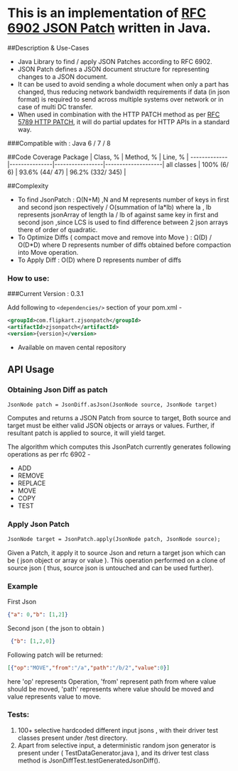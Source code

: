 # This is an implementation of  [RFC 6902 JSON Patch](http://tools.ietf.org/html/rfc6902) written in Java.

##Description & Use-Cases
- Java Library to find / apply JSON Patches according to RFC 6902.
- JSON Patch defines a JSON document structure for representing changes to a JSON document.
- It can be used to avoid sending a whole document when only a part has changed, thus reducing network bandwidth requirements if data (in json format) is required to send across multiple systems over network or in case of multi DC transfer.
- When used in combination with the HTTP PATCH method as per [RFC 5789 HTTP PATCH](http://tools.ietf.org/html/rfc5789), it will do partial updates for HTTP APIs in a standard  way.


###Compatible with : Java 6 / 7 / 8

##Code Coverage
Package      |	Class, % 	 |  Method, % 	   |  Line, %           |
-------------|---------------|-----------------|--------------------|
all classes  |	100% (6/ 6)  |	93.6% (44/ 47) |  96.2% (332/ 345)  |

##Complexity
- To find JsonPatch : Ω(N+M) ,N and M represents number of keys in first and second json respectively / O(summation of la*lb) where la , lb represents jsonArray of length la / lb of against same key in first and second json ,since LCS is used to find difference between 2 json arrays there of order of quadratic.
- To Optimize Diffs ( compact move and remove into Move ) : Ω(D) / O(D*D) where D represents number of diffs obtained before compaction into Move operation.
- To Apply Diff : O(D) where D represents number of diffs

### How to use:

###Current Version : 0.3.1

Add following to `<dependencies/>` section of your pom.xml -

```xml
<groupId>com.flipkart.zjsonpatch</groupId>
<artifactId>zjsonpatch</artifactId>
<version>{version}</version>
```
- Available on maven cental repository

## API Usage

### Obtaining Json Diff as patch
```xml
JsonNode patch = JsonDiff.asJson(JsonNode source, JsonNode target)
```
Computes and returns a JSON Patch from source  to target,
Both source and target must be either valid JSON objects or  arrays or values. 
Further, if resultant patch is applied to source, it will yield target.

The algorithm which computes this JsonPatch currently generates following operations as per rfc 6902 - 
 - ADD
 - REMOVE
 - REPLACE
 - MOVE
 - COPY
 - TEST
 

### Apply Json Patch
```xml
JsonNode target = JsonPatch.apply(JsonNode patch, JsonNode source);
```
Given a Patch, it apply it to source Json and return a target json which can be ( json object or array or value ). This operation  performed on a clone of source json ( thus, source json is untouched and can be used further). 

### Example
First Json
```json
{"a": 0,"b": [1,2]}
```

Second json ( the json to obtain )
```json
 {"b": [1,2,0]}
```
Following patch will be returned:
```json
[{"op":"MOVE","from":"/a","path":"/b/2","value":0}]
```
here 'op' represents Operation, 'from' represent path from where value should be moved, 'path' represents where value should be moved and value represents value to move.


### Tests:
1. 100+ selective hardcoded different input jsons , with their driver test classes present under /test directory.
2. Apart from selective input, a deterministic random json generator is present under ( TestDataGenerator.java ),  and its driver test class method is JsonDiffTest.testGeneratedJsonDiff().



